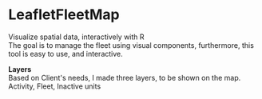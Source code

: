 # LeafletFleetMap
Visualize spatial data, interactively with R  
The goal is to manage the fleet using visual components, furthermore, this tool is easy to use, and interactive.  

**Layers**  
Based on Client's needs, I made three layers, to be shown on the map.
Activity, Fleet, Inactive units  
